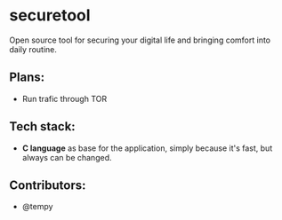 # securetool
Open source tool for securing your digital life and bringing comfort into daily routine.

## Plans:
* Run trafic through TOR

## Tech stack:
* **C language** as base for the application, simply because it's fast, but always can be changed.

## Contributors:
* @tempy
